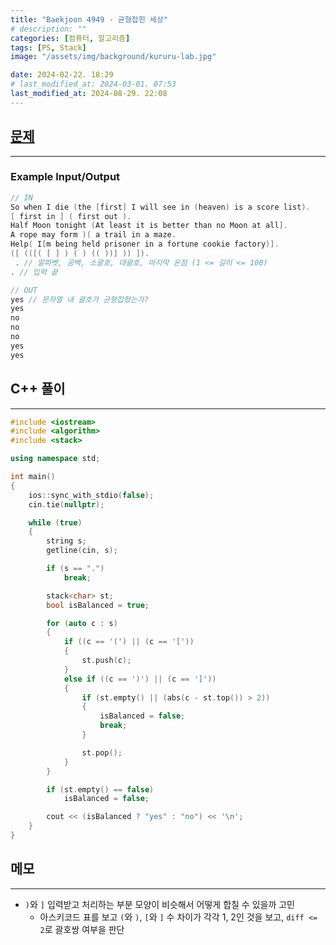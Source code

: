 ```yaml
---
title: "Baekjoon 4949 - 균형잡힌 세상"
# description: ""
categories: [컴퓨터, 알고리즘]
tags: [PS, Stack]
image: "/assets/img/background/kururu-lab.jpg"

date: 2024-02-22. 18:29
# last_modified_at: 2024-03-01. 07:53
last_modified_at: 2024-08-29. 22:08
---
```


## [문제](https://www.acmicpc.net/problem/4949)

---

### Example Input/Output

```cpp
// IN
So when I die (the [first] I will see in (heaven) is a score list).
[ first in ] ( first out ).
Half Moon tonight (At least it is better than no Moon at all].
A rope may form )( a trail in a maze.
Help( I[m being held prisoner in a fortune cookie factory)].
([ (([( [ ] ) ( ) (( ))] )) ]).
 . // 알파벳, 공백, 소괄호, 대괄호, 마지막 온점 (1 <= 길이 <= 100)
. // 입력 끝

// OUT
yes // 문자열 내 괄호가 균형잡혔는가?
yes
no
no
no
yes
yes
```

## C++ 풀이

---

```cpp
#include <iostream>
#include <algorithm>
#include <stack>

using namespace std;

int main()
{
    ios::sync_with_stdio(false);
    cin.tie(nullptr);

    while (true)
    {
        string s;
        getline(cin, s);

        if (s == ".")
            break;

        stack<char> st;
        bool isBalanced = true;

        for (auto c : s)
        {
            if ((c == '(') || (c == '['))
            {
                st.push(c);
            }
            else if ((c == ')') || (c == ']'))
            {
                if (st.empty() || (abs(c - st.top()) > 2))
                {
                    isBalanced = false;
                    break;
                }

                st.pop();
            }
        }

        if (st.empty() == false)
            isBalanced = false;

        cout << (isBalanced ? "yes" : "no") << '\n';
    }
}
```

## 메모

---

- `)`와 `]` 입력받고 처리하는 부분 모양이 비슷해서 어떻게 합칠 수 있을까 고민
  - 아스키코드 표를 보고 `(`와 `)`, `[`와 `]` 수 차이가 각각 1, 2인 것을 보고, `diff <= 2`로 괄호쌍 여부을 판단
